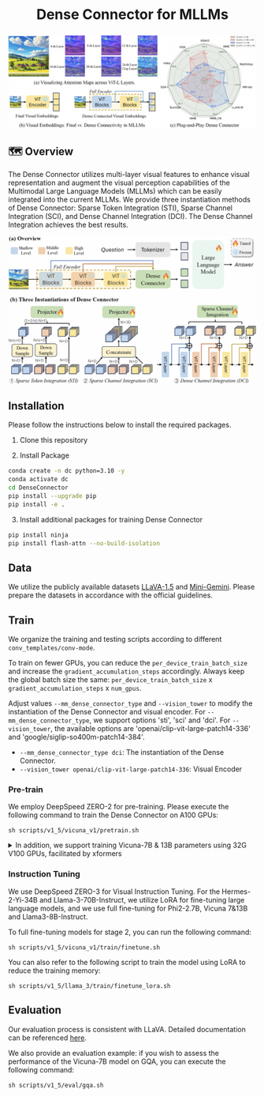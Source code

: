 <div align="center">

<h1> Dense Connector for MLLMs </h1>

<h5 align="center"> 
  
</h5>
</div>

<div align=center>
<img width="795" alt="image" src="images/teaser.jpg">
</div>

## 🗺️ Overview

The Dense Connector utilizes multi-layer visual features to enhance visual representation and augment the visual perception capabilities of the Multimodal Large Language Models (MLLMs) which can be easily integrated into the current MLLMs. We provide three instantiation methods of Dense Connector: Sparse Token Integration (STI), Sparse Channel Integration (SCI), and Dense Channel Integration (DCI). The Dense Channel Integration achieves the best results.

<div align=center>
<img width="795" alt="image" src="images/main.jpg">
</div>

## Installation
Please follow the instructions below to install the required packages.

1. Clone this repository

2. Install Package
```bash
conda create -n dc python=3.10 -y
conda activate dc
cd DenseConnector
pip install --upgrade pip 
pip install -e .
```

3. Install additional packages for training Dense Connector
```bash
pip install ninja
pip install flash-attn --no-build-isolation
```

## Data
We utilize the publicly available datasets [LLaVA-1.5](https://github.com/haotian-liu/LLaVA/tree/main) and [Mini-Gemini](https://github.com/dvlab-research/MGM/tree/main). Please prepare the datasets in accordance with the official guidelines.

## Train

We organize the training and testing scripts according to different `conv_templates/conv-mode`.

To train on fewer GPUs, you can reduce the `per_device_train_batch_size` and increase the `gradient_accumulation_steps` accordingly. Always keep the global batch size the same: `per_device_train_batch_size` x `gradient_accumulation_steps` x `num_gpus`.

Adjust values `--mm_dense_connector_type` and `--vision_tower` to modify the instantiation of the Dense Connector and visual encoder. For `--mm_dense_connector_type`, we support options 'sti', 'sci' and 'dci'. For `--vision_tower`, the available options are 'openai/clip-vit-large-patch14-336' and 'google/siglip-so400m-patch14-384'.

- `--mm_dense_connector_type dci`: The instantiation of the Dense Connector.
- `--vision_tower openai/clip-vit-large-patch14-336`: Visual Encoder

### Pre-train

We employ DeepSpeed ZERO-2 for pre-training. Please execute the following command to train the Dense Connector on A100 GPUs:

```
sh scripts/v1_5/vicuna_v1/pretrain.sh
```

<details>
<summary>In addition, we support training Vicuna-7B & 13B parameters using 32G V100 GPUs, facilitated by xformers</summary>

Please run the following command to train on V100 GPUs:

```
sh scripts/v1_5/vicuna_v1/pretrain_v100.sh
```

</details>

### Instruction Tuning

We use DeepSpeed ZERO-3 for Visual Instruction Tuning. For the Hermes-2-Yi-34B and Llama-3-70B-Instruct, we utilize LoRA for fine-tuning large language models, and we use full fine-tuning for Phi2-2.7B, Vicuna 7&13B and Llama3-8B-Instruct.

To full fine-tuning models for stage 2, you can run the following command:
```
sh scripts/v1_5/vicuna_v1/train/finetune.sh
```
You can also refer to the following script to train the model using LoRA to reduce the training memory:
```
sh scripts/v1_5/llama_3/train/finetune_lora.sh
```

## Evaluation
Our evaluation process is consistent with LLaVA. Detailed documentation can be referenced [here](https://github.com/haotian-liu/LLaVA/blob/main/docs/Evaluation.md).

We also provide an evaluation example: if you wish to assess the performance of the Vicuna-7B model on GQA, you can execute the following command:

```
sh scripts/v1_5/eval/gqa.sh
```



